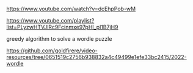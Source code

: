 https://www.youtube.com/watch?v=dcEhpPob-wM

https://www.youtube.com/playlist?list=PLyzwHTVJlRc9Fcinmxe97pHl_pl1B7jH9

greedy algorithm to solve a wordle puzzle

https://github.com/goldfirere/video-resources/tree/0651519c2756b938832a4c49499e1efe33bc2415/2022-wordle